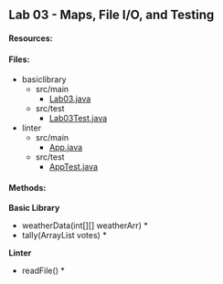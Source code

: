 ## Lab 03 - Maps, File I/O, and Testing
#### Resources:

#### Files:
* basiclibrary
  * src/main 
    * [Lab03.java](../basiclibrary/src/main/java/basiclibrary/Lab03.java)
  * src/test
    * [Lab03Test.java](../basiclibrary/src/test/java/basiclibrary/Lab03Test.java)
* linter
  * src/main
    * [App.java](../linter/src/main/java/linter/App.java)
  * src/test
    * [AppTest.java](../linter/src/test/java/linter/AppTest.java)

#### Methods:
**Basic Library**
* weatherData(int[][] weatherArr)
  * 
* tally(ArrayList<String> votes)
  * 

**Linter**
* readFile()
  * 
  
